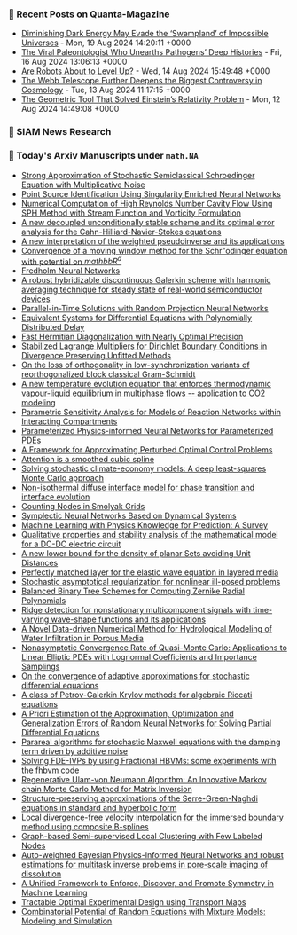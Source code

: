 ### 📝 Recent Posts on Quanta-Magazine
<!-- quanta starts -->
* <a href="https://www.quantamagazine.org/waning-dark-energy-may-evade-swampland-of-impossible-universes-20240819/">Diminishing Dark Energy May Evade the ‘Swampland’ of Impossible Universes</a> - Mon, 19 Aug 2024 14:20:11 +0000
* <a href="https://www.quantamagazine.org/the-viral-paleontologist-who-unearths-pathogens-deep-histories-20240816/">The Viral Paleontologist Who Unearths Pathogens’ Deep Histories</a> - Fri, 16 Aug 2024 13:06:13 +0000
* <a href="https://www.quantamagazine.org/are-robots-about-to-level-up-20240814/">Are Robots About to Level Up?</a> - Wed, 14 Aug 2024 15:49:48 +0000
* <a href="https://www.quantamagazine.org/the-webb-telescope-further-deepens-the-biggest-controversy-in-cosmology-20240813/">The Webb Telescope Further Deepens the Biggest Controversy in Cosmology</a> - Tue, 13 Aug 2024 11:17:15 +0000
* <a href="https://www.quantamagazine.org/the-geometric-tool-that-solved-einsteins-relativity-problem-20240812/">The Geometric Tool That Solved Einstein’s Relativity Problem</a> - Mon, 12 Aug 2024 14:49:08 +0000
<!-- quanta ends -->

### 📝 SIAM News Research
<!-- siam-news starts -->

<!-- siam-news ends -->

### 📝 Today's Arxiv Manuscripts under ``math.NA``
<!-- arxiv-math-na starts -->
* <a href="https://arxiv.org/abs/2408.09118">Strong Approximation of Stochastic Semiclassical Schroedinger Equation with Multiplicative Noise</a>
* <a href="https://arxiv.org/abs/2408.09143">Point Source Identification Using Singularity Enriched Neural Networks</a>
* <a href="https://arxiv.org/abs/2408.09331">Numerical Computation of High Reynolds Number Cavity Flow Using SPH Method with Stream Function and Vorticity Formulation</a>
* <a href="https://arxiv.org/abs/2408.09392">A new decoupled unconditionally stable scheme and its optimal error analysis for the Cahn-Hilliard-Navier-Stokes equations</a>
* <a href="https://arxiv.org/abs/2408.09412">A new interpretation of the weighted pseudoinverse and its applications</a>
* <a href="https://arxiv.org/abs/2408.09463">Convergence of a moving window method for the Schr"odinger equation with potential on $mathbb{R}^d$</a>
* <a href="https://arxiv.org/abs/2408.09484">Fredholm Neural Networks</a>
* <a href="https://arxiv.org/abs/2408.09692">A robust hybridizable discontinuous Galerkin scheme with harmonic averaging technique for steady state of real-world semiconductor devices</a>
* <a href="https://arxiv.org/abs/2408.09756">Parallel-in-Time Solutions with Random Projection Neural Networks</a>
* <a href="https://arxiv.org/abs/2408.09861">Equivalent Systems for Differential Equations with Polynomially Distributed Delay</a>
* <a href="https://arxiv.org/abs/2408.09880">Fast Hermitian Diagonalization with Nearly Optimal Precision</a>
* <a href="https://arxiv.org/abs/2408.10089">Stabilized Lagrange Multipliers for Dirichlet Boundary Conditions in Divergence Preserving Unfitted Methods</a>
* <a href="https://arxiv.org/abs/2408.10109">On the loss of orthogonality in low-synchronization variants of reorthogonalized block classical Gram-Schmidt</a>
* <a href="https://arxiv.org/abs/2408.09164">A new temperature evolution equation that enforces thermodynamic vapour-liquid equilibrium in multiphase flows -- application to CO2 modeling</a>
* <a href="https://arxiv.org/abs/2408.09208">Parametric Sensitivity Analysis for Models of Reaction Networks within Interacting Compartments</a>
* <a href="https://arxiv.org/abs/2408.09446">Parameterized Physics-informed Neural Networks for Parameterized PDEs</a>
* <a href="https://arxiv.org/abs/2408.09546">A Framework for Approximating Perturbed Optimal Control Problems</a>
* <a href="https://arxiv.org/abs/2408.09624">Attention is a smoothed cubic spline</a>
* <a href="https://arxiv.org/abs/2408.09642">Solving stochastic climate-economy models: A deep least-squares Monte Carlo approach</a>
* <a href="https://arxiv.org/abs/2408.09749">Non-isothermal diffuse interface model for phase transition and interface evolution</a>
* <a href="https://arxiv.org/abs/2408.09809">Counting Nodes in Smolyak Grids</a>
* <a href="https://arxiv.org/abs/2408.09821">Symplectic Neural Networks Based on Dynamical Systems</a>
* <a href="https://arxiv.org/abs/2408.09840">Machine Learning with Physics Knowledge for Prediction: A Survey</a>
* <a href="https://arxiv.org/abs/2408.09854">Qualitative properties and stability analysis of the mathematical model for a DC-DC electric circuit</a>
* <a href="https://arxiv.org/abs/2408.10076">A new lower bound for the density of planar Sets avoiding Unit Distances</a>
* <a href="https://arxiv.org/abs/2210.00229">Perfectly matched layer for the elastic wave equation in layered media</a>
* <a href="https://arxiv.org/abs/2211.07162">Stochastic asymptotical regularization for nonlinear ill-posed problems</a>
* <a href="https://arxiv.org/abs/2212.02495">Balanced Binary Tree Schemes for Computing Zernike Radial Polynomials</a>
* <a href="https://arxiv.org/abs/2309.06673">Ridge detection for nonstationary multicomponent signals with time-varying wave-shape functions and its applications</a>
* <a href="https://arxiv.org/abs/2310.02806">A Novel Data-driven Numerical Method for Hydrological Modeling of Water Infiltration in Porous Media</a>
* <a href="https://arxiv.org/abs/2310.14351">Nonasymptotic Convergence Rate of Quasi-Monte Carlo: Applications to Linear Elliptic PDEs with Lognormal Coefficients and Importance Samplings</a>
* <a href="https://arxiv.org/abs/2311.14201">On the convergence of adaptive approximations for stochastic differential equations</a>
* <a href="https://arxiv.org/abs/2312.08855">A class of Petrov-Galerkin Krylov methods for algebraic Riccati equations</a>
* <a href="https://arxiv.org/abs/2406.03080">A Priori Estimation of the Approximation, Optimization and Generalization Errors of Random Neural Networks for Solving Partial Differential Equations</a>
* <a href="https://arxiv.org/abs/2407.10907">Parareal algorithms for stochastic Maxwell equations with the damping term driven by additive noise</a>
* <a href="https://arxiv.org/abs/2407.11460">Solving FDE-IVPs by using Fractional HBVMs: some experiments with the fhbvm code</a>
* <a href="https://arxiv.org/abs/2407.16661">Regenerative Ulam-von Neumann Algorithm: An Innovative Markov chain Monte Carlo Method for Matrix Inversion</a>
* <a href="https://arxiv.org/abs/2408.02665">Structure-preserving approximations of the Serre-Green-Naghdi equations in standard and hyperbolic form</a>
* <a href="https://arxiv.org/abs/2408.08280">Local divergence-free velocity interpolation for the immersed boundary method using composite B-splines</a>
* <a href="https://arxiv.org/abs/2211.11114">Graph-based Semi-supervised Local Clustering with Few Labeled Nodes</a>
* <a href="https://arxiv.org/abs/2308.12864">Auto-weighted Bayesian Physics-Informed Neural Networks and robust estimations for multitask inverse problems in pore-scale imaging of dissolution</a>
* <a href="https://arxiv.org/abs/2311.00212">A Unified Framework to Enforce, Discover, and Promote Symmetry in Machine Learning</a>
* <a href="https://arxiv.org/abs/2401.07971">Tractable Optimal Experimental Design using Transport Maps</a>
* <a href="https://arxiv.org/abs/2403.20152">Combinatorial Potential of Random Equations with Mixture Models: Modeling and Simulation</a>
<!-- arxiv-math-na ends -->
